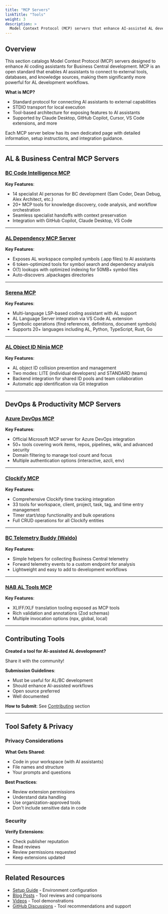 ```yaml
---
title: "MCP Servers"
linkTitle: "Tools"
weight: 3
description: >
  Model Context Protocol (MCP) servers that enhance AI-assisted AL development
---
```


## Overview

This section catalogs Model Context Protocol (MCP) servers designed to enhance AI coding assistants for Business Central development. MCP is an open standard that enables AI assistants to connect to external tools, databases, and knowledge sources, making them significantly more powerful for AL development workflows.

**What is MCP?**
- Standard protocol for connecting AI assistants to external capabilities
- STDIO transport for local execution
- Tool-based architecture for exposing features to AI assistants
- Supported by Claude Desktop, GitHub Copilot, Cursor, VS Code extensions, and more

Each MCP server below has its own dedicated page with detailed information, setup instructions, and integration guidance.

---

## AL & Business Central MCP Servers

### [BC Code Intelligence MCP](bc-code-intelligence-mcp.md)

**Key Features**: 
- 14 specialist AI personas for BC development (Sam Coder, Dean Debug, Alex Architect, etc.)
- 20+ MCP tools for knowledge discovery, code analysis, and workflow orchestration
- Seamless specialist handoffs with context preservation
- Integration with GitHub Copilot, Claude Desktop, VS Code

---

### [AL Dependency MCP Server](al-dependency-mcp-server.md)

**Key Features**:
- Exposes AL workspace compiled symbols (.app files) to AI assistants
- 6 token-optimized tools for symbol search and dependency analysis
- O(1) lookups with optimized indexing for 50MB+ symbol files
- Auto-discovers .alpackages directories

---

### [Serena MCP](serena-mcp.md)

**Key Features**:
- Multi-language LSP-based coding assistant with AL support
- AL Language Server integration via VS Code AL extension
- Symbolic operations (find references, definitions, document symbols)
- Supports 20+ languages including AL, Python, TypeScript, Rust, Go

---

### [AL Object ID Ninja MCP](al-objid-mcp-server.md)

**Key Features**:
- AL object ID collision prevention and management
- Two modes: LITE (individual developers) and STANDARD (teams)
- Backend integration for shared ID pools and team collaboration
- Automatic app identification via Git integration

---

## DevOps & Productivity MCP Servers

### [Azure DevOps MCP](azure-devops-mcp.md)

**Key Features**:
- Official Microsoft MCP server for Azure DevOps integration
- 50+ tools covering work items, repos, pipelines, wiki, and advanced security
- Domain filtering to manage tool count and focus
- Multiple authentication options (interactive, azcli, env)

---

### [Clockify MCP](clockify-mcp.md)

**Key Features**:
- Comprehensive Clockify time tracking integration
- 33 tools for workspace, client, project, task, tag, and time entry management
- Timer start/stop functionality and bulk operations
- Full CRUD operations for all Clockify entities

---

### [BC Telemetry Buddy (Waldo)](waldo-bctelemetrybuddy.md)

**Key Features**:
- Simple helpers for collecting Business Central telemetry
- Forward telemetry events to a custom endpoint for analysis
- Lightweight and easy to add to development workflows

---

### [NAB AL Tools MCP](nab-al-tools-mcp.md)

**Key Features**:
- XLIFF/XLF translation tooling exposed as MCP tools
- Rich validation and annotations (Zod schemas)
- Multiple invocation options (npx, global, local)

---

## Contributing Tools

**Created a tool for AI-assisted AL development?**

Share it with the community!

**Submission Guidelines**:
- Must be useful for AL/BC development
- Should enhance AI-assisted workflows
- Open source preferred
- Well documented

**How to Submit**: See [Contributing](../../../contributing) section

---

## Tool Safety & Privacy

### Privacy Considerations

**What Gets Shared**:
- Code in your workspace (with AI assistants)
- File names and structure
- Your prompts and questions

**Best Practices**:
- Review extension permissions
- Understand data handling
- Use organization-approved tools
- Don't include sensitive data in code

### Security

**Verify Extensions**:
- Check publisher reputation
- Read reviews
- Review permissions requested
- Keep extensions updated

---

## Related Resources

- [Setup Guide](../../getting-started/setup) - Environment configuration
- [Blog Posts](../articles) - Tool reviews and comparisons
- [Videos](../videos) - Tool demonstrations
- [GitHub Discussions](https://github.com/microsoft/alguidelines/discussions) - Tool recommendations and support
